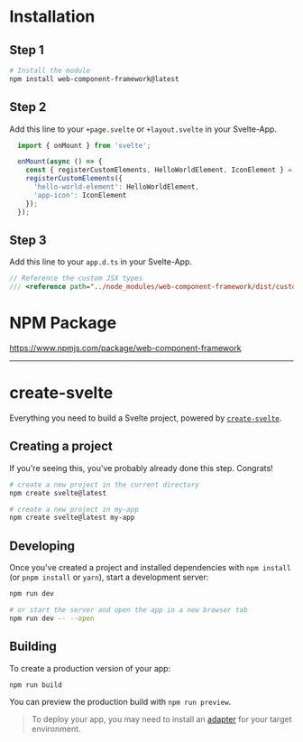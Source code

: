 
# Installation

## Step 1

```bash
# Install the module
npm install web-component-framework@latest
```

## Step 2

Add this line to your `+page.svelte` or `+layout.svelte` in your Svelte-App.

```ts
  import { onMount } from 'svelte';

  onMount(async () => {
    const { registerCustomElements, HelloWorldElement, IconElement } = await import('web-component-framework');
    registerCustomElements({
      'hello-world-element': HelloWorldElement,
      'app-icon': IconElement
    });
  });
```

## Step 3

Add this line to your `app.d.ts` in your Svelte-App.

```ts
// Reference the custom JSX types
/// <reference path="../node_modules/web-component-framework/dist/custom-jsx.d.ts" />
```

# NPM Package
https://www.npmjs.com/package/web-component-framework

---

# create-svelte

Everything you need to build a Svelte project, powered by [`create-svelte`](https://github.com/sveltejs/kit/tree/main/packages/create-svelte).

## Creating a project

If you're seeing this, you've probably already done this step. Congrats!

```bash
# create a new project in the current directory
npm create svelte@latest

# create a new project in my-app
npm create svelte@latest my-app
```

## Developing

Once you've created a project and installed dependencies with `npm install` (or `pnpm install` or `yarn`), start a development server:

```bash
npm run dev

# or start the server and open the app in a new browser tab
npm run dev -- --open
```

## Building

To create a production version of your app:

```bash
npm run build
```

You can preview the production build with `npm run preview`.

> To deploy your app, you may need to install an [adapter](https://kit.svelte.dev/docs/adapters) for your target environment.
